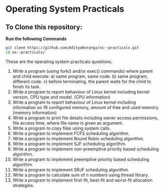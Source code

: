 # Operating System Practicals

## To Clone this repository:
**Run the following Commands**
```bash
git clone https://github.com/AdityaKoranga/os--practicals.git
cd os--practicals/
```


These are the operating system practicals questions.

1. Write a program (using fork() and/or exec() commands) where parent and child execute: a) same program, same code. b) same program, different code. c) before terminating, the parent waits for the child to finish its task.
2. Write a program to report behaviour of Linux kernel including kernel version, CPU type and model. (CPU information)
3. Write a program to report behaviour of Linux kernel including information on 19 configured memory, amount of free and used memory. (memory information)
4. Write a program to print file details including owner access permissions, file access time, where file name is given as argument.
5. Write a program to copy files using system calls.
6. Write a program to implement FCFS scheduling algorithm.
7. Write a program to implement Round Robin scheduling algorithm.
8. Write a program to implement SJF scheduling algorithm.
9. Write a program to implement non-preemptive priority based scheduling algorithm.
10. Write a program to implement preemptive priority based scheduling algorithm.
11. Write a program to implement SRJF scheduling algorithm.
12. Write a program to calculate sum of n numbers using thread library.
13. Write a program to implement first-fit, best-fit and worst-fit allocation strategies.
